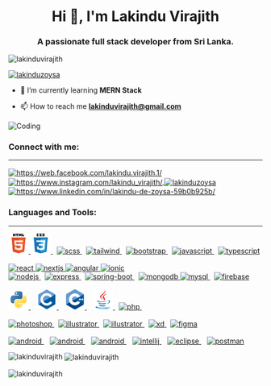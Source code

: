 <h1 align="center">Hi 👋, I'm Lakindu Virajith</h1>
<h3 align="center">A passionate full stack developer from Sri Lanka.</h3>

<p align="left"> <img src="https://komarev.com/ghpvc/?username=lakinduvirajith&label=Profile%20views&color=0e75b6&style=flat" alt="lakinduvirajith" /> </p>

<p align="left"> <a href="https://twitter.com/lakinduzoysa" target="blank"><img src="https://img.shields.io/twitter/follow/lakinduzoysa?logo=twitter&style=for-the-badge" alt="lakinduzoysa" /></a> </p>

- 🌱 I’m currently learning **MERN Stack**

- 📫 How to reach me **lakinduvirajith@gmail.com**

<img align="center" alt="Coding" width="400" src="https://media.tenor.com/2uyENRmiUt0AAAAC/coding.gif">

<h3 align="left">Connect with me:</h3>
<p align="left"><hr>
  <!--facebook icon-->
  <a href="https://fb.com/https://web.facebook.com/lakindu.virajith.1/" target="blank">
    <img align="center" src="https://raw.githubusercontent.com/rahuldkjain/github-profile-readme-generator/master/src/images/icons/Social/facebook.svg" alt="https://web.facebook.com/lakindu.virajith.1/" height="30" width="40" />
  </a>

  <!--instagram icon-->
  <a href="https://instagram.com/https://www.instagram.com/lakindu_virajith/" target="blank">
    <img align="center" src="https://raw.githubusercontent.com/rahuldkjain/github-profile-readme-generator/master/src/images/icons/Social/instagram.svg" alt="https://www.instagram.com/lakindu_virajith/" height="30" width="40" />
  </a>
  
  <!--twitter icon-->
  <a href="https://twitter.com/lakinduzoysa" target="blank">
    <img align="center" src="https://raw.githubusercontent.com/rahuldkjain/github-profile-readme-generator/master/src/images/icons/Social/twitter.svg" alt="lakinduzoysa" height="30" width="40" />
  </a>
  
  <!--linkedin icon-->
  <a href="https://linkedin.com/in/https://www.linkedin.com/in/lakindu-de-zoysa-59b0b925b/" target="blank">
    <img align="center" src="https://raw.githubusercontent.com/rahuldkjain/github-profile-readme-generator/master/src/images/icons/Social/linked-in-alt.svg" alt="https://www.linkedin.com/in/lakindu-de-zoysa-59b0b925b/" height="30" width="40" />
  </a>
</p>

<h3 align="left">Languages and Tools:</h3>
<p align="left"><hr>
  <!--html icon-->
  <a href="https://www.w3.org/html/" target="_blank" rel="noreferrer">
    <img src="https://raw.githubusercontent.com/devicons/devicon/master/icons/html5/html5-original-wordmark.svg" alt="html5" height="40"/> </a>
  
  <!--css icon-->
  <a href="https://www.w3schools.com/css/" target="_blank" rel="noreferrer">
    <img src="https://raw.githubusercontent.com/devicons/devicon/master/icons/css3/css3-original-wordmark.svg" alt="css3" height="40"/> </a>&nbsp;

  <!--scss icon-->
  <a href="https://sass-lang.com/" target="_blank" rel="noreferrer">
    <img src="https://www.vectorlogo.zone/logos/sass-lang/sass-lang-icon.svg" alt="scss" height="40"/> </a>&nbsp;

  <!--tailwind icon-->
  <a href="https://tailwindcss.com" target="_blank" rel="noreferrer">
    <img src="https://www.vectorlogo.zone/logos/tailwindcss/tailwindcss-icon.svg" alt="tailwind" height="40"/> </a>&nbsp;

  <!--bootstrap icon-->
  <a href="https://getbootstrap.com" target="_blank" rel="noreferrer">
    <img src="https://www.vectorlogo.zone/logos/getbootstrap/getbootstrap-ar21.svg" alt="bootstrap" height="36"/> </a>&nbsp;
    
  <!--js icon-->
  <a href="https://developer.mozilla.org/en-US/docs/Web/JavaScript" target="_blank" rel="noreferrer">
    <img src="https://user-images.githubusercontent.com/86775461/211158066-10773487-f9f7-46c7-a286-63a01a19f9b7.png" alt="javascript" height="40"/> </a>&nbsp;

  <!--typescript icon-->
  <a href="https://www.typescriptlang.org/" target="_blank" rel="noreferrer">
    <img src="https://www.vectorlogo.zone/logos/typescriptlang/typescriptlang-ar21.svg" alt="typescript" height="40"/> </a><br/><br/>
    
  <!--react icon-->
  <a href="https://reactjs.org/" target="_blank" rel="noreferrer">
    <img src="https://www.vectorlogo.zone/logos/reactjs/reactjs-ar21.svg" alt="react" height="48"/> </a>

  <!--nextjs icon-->
  <a href="https://nextjs.org/docs" target="_blank" rel="noreferrer">
    <img src="https://testrigor.com/wp-content/uploads/2023/04/nextjs-logo-square.png" alt="nextjs" height="64"/> </a>

  <!--angular icon-->
  <a href="https://angular.io/" target="_blank" rel="noreferrer">
    <img src="https://www.vectorlogo.zone/logos/angular/angular-ar21.svg" alt="angular" height="48"/> </a>

  <!--ionic icon-->
  <a href="https://ionicframework.com/docs/" target="_blank" rel="noreferrer">
    <img src="https://www.vectorlogo.zone/logos/ionicframework/ionicframework-ar21.svg" alt="ionic" height="48"/> </a>
  <br/>
    
  <!--node js icon-->
  <a href="https://nodejs.org" target="_blank" rel="noreferrer">
    <img src="https://www.vectorlogo.zone/logos/nodejs/nodejs-ar21.svg" alt="nodejs" height="40"/> </a>&nbsp;
  
  <!--express icon-->
  <a href="https://expressjs.com" target="_blank" rel="noreferrer">
    <img src="https://www.vectorlogo.zone/logos/expressjs/expressjs-ar21.svg" alt="express" height="40"/> </a>&nbsp;

  <!--spring boot icon-->
  <a href="https://spring.io/projects/spring-boot" target="_blank" rel="noreferrer">
    <img src="https://www.vectorlogo.zone/logos/springio/springio-ar21.svg" alt="spring-boot" height="40"/> </a>&nbsp;

  <!--mongo db icon-->
  <a href="https://www.mongodb.com/" target="_blank" rel="noreferrer">
    <img src="https://www.vectorlogo.zone/logos/mongodb/mongodb-ar21.svg" alt="mongodb" height="50"/> </a>
  
  <!--mysql icon-->
  <a href="https://www.mysql.com/" target="_blank" rel="noreferrer">
    <img src="https://www.vectorlogo.zone/logos/mysql/mysql-ar21.svg" alt="mysql" height="40"/> </a>&nbsp;
    
  <!--firebase icon-->
  <a href="https://firebase.google.com/" target="_blank" rel="noreferrer">
    <img src="https://www.vectorlogo.zone/logos/firebase/firebase-icon.svg" alt="firebase" height="40"/> </a>
  <br/><br/>
  
  <!--python icon-->
  <a href="https://www.python.org" target="_blank" rel="noreferrer">
    <img src="https://raw.githubusercontent.com/devicons/devicon/master/icons/python/python-original.svg" alt="python" width="40" height="40"/> </a>&nbsp;&nbsp;
  
  <!--c icon-->
  <a href="https://www.cprogramming.com/" target="_blank" rel="noreferrer">
    <img src="https://raw.githubusercontent.com/devicons/devicon/master/icons/c/c-original.svg" alt="c" width="40" height="40"/> </a>
    &nbsp;&nbsp;
  
  <!--c++ icon-->
  <a href="https://www.w3schools.com/cpp/" target="_blank" rel="noreferrer">
    <img src="https://raw.githubusercontent.com/devicons/devicon/master/icons/cplusplus/cplusplus-original.svg" alt="cplusplus" width="40" height="40"/> </a>&nbsp;&nbsp;
  
  <!--java icon-->
  <a href="https://www.java.com" target="_blank" rel="noreferrer">
    <img src="https://raw.githubusercontent.com/devicons/devicon/master/icons/java/java-original.svg" alt="java" width="40" height="40"/> </a>&nbsp;
    
  <!--php icon-->
  <a href="https://www.php.net" target="_blank" rel="noreferrer">
    <img src="https://www.vectorlogo.zone/logos/php/php-ar21.svg" alt="php" height="40"/> </a>&nbsp;&nbsp;
  <br/><br/>
    
  <!--photoshop icon-->
  <a href="https://www.photoshop.com/en" target="_blank" rel="noreferrer">
    <img src="https://user-images.githubusercontent.com/86775461/211157043-3da5d669-fc42-45ec-96f4-f7063eced4df.png" alt="photoshop" width="50" height="50"/> </a>&nbsp;
  
  <!--illustrator icon-->
  <a href="https://www.adobe.com/in/products/illustrator.html" target="_blank" rel="noreferrer">
    <img src="https://user-images.githubusercontent.com/86775461/211157111-470b768c-e85b-4987-8940-e9a3b5509548.png" alt="illustrator" width="50" height="50"/> </a>&nbsp;
  
  <!--premiere pro icon-->
  <a href="https://www.adobe.com/in/products/premiere.html" target="_blank" rel="noreferrer">
    <img src="https://user-images.githubusercontent.com/86775461/211157344-9e5e74dc-bf25-4f38-b0d5-ff9de4bd4752.png" alt="illustrator" width="50" height="50"/> </a>&nbsp;
  
  <!--xd icon-->
  <a href="https://www.adobe.com/products/xd.html" target="_blank" rel="noreferrer">
    <img src="https://user-images.githubusercontent.com/86775461/211157441-a721da13-03a1-4e9a-9627-ebed19ed7fec.png" alt="xd" width="50" height="50"/> </a>&nbsp;
  
  <!--figma icon-->
  <a href="https://www.figma.com/" target="_blank" rel="noreferrer">
    <img src="https://user-images.githubusercontent.com/86775461/211157515-fe344350-7783-4032-bc2a-459118f040fb.png" alt="figma" width="40" height="40"/> </a>
  <br/><br/>
  
  <!--android icon-->
  <a href="https://developer.android.com" target="_blank" rel="noreferrer">
     <img src="https://user-images.githubusercontent.com/86775461/211157590-7dacf851-8920-45bf-b8d9-bef04ec8e827.png" alt="android" width="40" height="40"/> </a>&nbsp;&nbsp;
  
  <!--visual studio icon-->
  <a href="https://visualstudio.microsoft.com" target="_blank" rel="noreferrer">
     <img src="https://user-images.githubusercontent.com/86775461/211157867-12116023-b91b-4f2f-a472-a4ab1980d402.png" alt="android" width="40" height="40"/> </a>&nbsp;&nbsp;
  
  <!--visual studio code icon-->
  <a href="https://code.visualstudio.com" target="_blank" rel="noreferrer">
     <img src="https://user-images.githubusercontent.com/86775461/211157739-56a58a21-768f-4594-91a3-c90140c8bfe5.png" alt="android" width="40" height="40"/> </a>&nbsp;&nbsp;

  <!--intellij idea icon-->
  <a href="https://www.jetbrains.com/idea/" target="_blank" rel="noreferrer">
     <img src="https://encrypted-tbn0.gstatic.com/images?q=tbn:ANd9GcSjLePiC3uvrUT0mBOUGlM15fL7LDd6DqDGeiPL&s=0" alt="intellij" width="40" height="40"/> </a>&nbsp;&nbsp;
  
  <!--eclipse ide icon-->
  <a href="https://www.eclipse.org/ide/" target="_blank" rel="noreferrer">
     <img src="https://www.iri.com/blog/wp-content/uploads/2012/06/eclipse-logo-730x350.png" alt="eclipse" height="48"/> </a>&nbsp;&nbsp;
     
  <!--postman icon-->
  <a href="https://postman.com" target="_blank" rel="noreferrer">
    <img src="https://www.vectorlogo.zone/logos/getpostman/getpostman-icon.svg" alt="postman" width="40" height="40"/> </a>
</p>

<p><img align="left" src="https://github-readme-stats.vercel.app/api/top-langs?username=lakinduvirajith&show_icons=true&locale=en&layout=compact" alt="lakinduvirajith" /></p>

<p>&nbsp;<img align="center" src="https://github-readme-stats.vercel.app/api?username=lakinduvirajith&show_icons=true&locale=en" alt="lakinduvirajith" /></p>

<p><img align="center" src="https://github-readme-streak-stats.herokuapp.com/?user=lakinduvirajith&" alt="lakinduvirajith" /></p>
